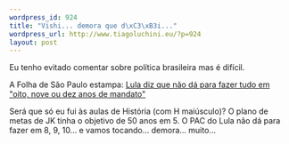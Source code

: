 ```yaml
--- 
wordpress_id: 924
title: "Vishi... demora que d\xC3\xB3i..."
wordpress_url: http://www.tiagoluchini.eu/?p=924
layout: post
---
```

Eu tenho evitado comentar sobre política brasileira mas é difícil.

A Folha de São Paulo estampa: <a href="http://www1.folha.uol.com.br/folha/brasil/ult96u396485.shtml" target="_blank">Lula diz que não dá para fazer tudo em "oito, nove ou dez anos de mandato"</a>

Será que só eu fui às aulas de História (com H maiúsculo)? O plano de metas de JK tinha o objetivo de 50 anos em 5. O PAC do Lula não dá para fazer em 8, 9, 10... e vamos tocando... demora... muito...

